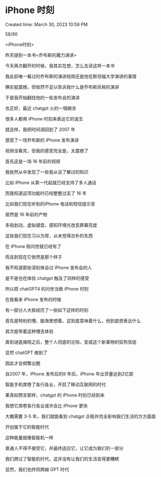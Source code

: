 # iPhone 时刻

Created time: March 30, 2023 10:59 PM

58/90

<iPhone时刻>

昨天提到一本书<乔布斯的魔力演讲>

今天再次翻开的时候，我其实在想，怎么去读这样一本书

我此前唯一看过的乔布斯的演讲视频还是他在斯坦福大学演讲的事情

确实挺震撼，但依然不足以告诉我什么是乔布斯风格的演讲

于是我开始翻找他的一些发布会的演讲

也正好，最近 chatgpt 火的一塌糊涂

很多人都用 iPhone 时刻来表达它的诞生

就这样，我把时间调回到了 2007 年

感受了一场乔布斯的 iPhone 发布演讲

视频没看完，但我的感受完全是，太震撼了

首先这是一场 16 年前的视频

我依然从中发现了一些我从没了解过的知识

比如 iPhone 从第一代起就已经支持了多人通话

而我知道这项功能时已经整整过去了 16 年

比如我们现在听到的iPhone 电话和短信提示音

居然是 16 年前的产物

多指划动，虚拟键盘，感知环境光改变屏幕亮度

这些我们现在习以为常，从未觉得古朴的东西

在 iPhone 刚问世就已经有了

而且到现在它依然是那个样子

我不知道那些深刻体会过 iPhone 发布会的人

是不是也在体验 chatgpt 触及了同样的感受

所以把 chatGPT4 的问世当做 iPhone 时刻

在我看来 iPhone 发布的时候

有一部分人大抵经历了一些如下这样的时刻

首先是特别的懵，脑海里想着，这到底意味着什么，他到底想表达什么

其次是带着这种懵去体验

直到谜底揭晓之后，整个人彻底的沦陷，变成这个新事物的狂热信徒

显然 chatGPT 做到了

因此才会频繁出圈

自2007 年，iPhone 发布后的8 年后，iPhone 年出货量达到2亿部

智能手机席卷了各行各业，开启了移动互联网的时代

果真如预言那样，chatgpt 的 iPhone 时刻已经到来

我想它席卷各行各业或许会比 iPhone 更快

大概需要 3-5 年，我们就能看到 chatgpt 企稳并完全影响我们生活的方方面面

开创属于它的智能时代

这种能量就像智能机一样

普通人不得不接受它，并最终适应它，让它成为我们的一部分

我们跨过了智能机时代，这并没有让我们的生活变得更糟糕

显然，我们也终将跨越 GPT 时代
